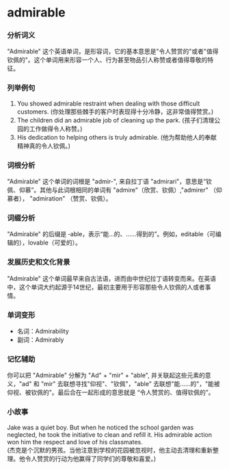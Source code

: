 # admirable

### 分析词义

  

"Admirable" 这个英语单词，是形容词，它的基本意思是"令人赞赏的"或者"值得钦佩的"。这个单词用来形容一个人、行为甚至物品引人称赞或者值得尊敬的特征。

  

### 列举例句

  

1.  You showed admirable restraint when dealing with those difficult customers. (你处理那些棘手的客户时表现得十分冷静，这非常值得赞赏。)
2.  The children did an admirable job of cleaning up the park. (孩子们清理公园的工作做得令人称赞。)
3.  His dedication to helping others is truly admirable. (他为帮助他人的奉献精神真的令人钦佩。)

  

### 词根分析

  

"Admirable" 这个单词的词根是 "admir-", 来自拉丁语 "admirari"，意思是“钦佩、仰慕”。其他与此词根相同的单词有 "admire"（欣赏、钦佩）,"admirer" （仰慕者）， "admiration" （赞赏、钦佩）。

  

### 词缀分析

  

"Admirable" 的后缀是 ‑able，表示“能...的、......得到的”。例如，editable（可编辑的），lovable（可爱的）。

  

### 发展历史和文化背景

  

"Admirable" 这个单词最早来自古法语，进而由中世纪拉丁语转变而来。在英语中，这个单词大约起源于14世纪，最初主要用于形容那些令人钦佩的人或者事情。

  

### 单词变形

  

*   名词：Admirability
*   副词：Admirably

  

### 记忆辅助

  

你可以把 "Admirable" 分解为 "Ad" + "mir" + "able", 并关联起这些元素的意义，"ad" 和 "mir" 去联想寻找"仰视"、"钦佩"，"able" 去联想"能......的"，"能被仰视、被钦佩的"。最后合在一起形成的意思就是 “令人赞赏的、值得钦佩的”。

  

### 小故事

  

Jake was a quiet boy. But when he noticed the school garden was neglected, he took the initiative to clean and refill it. His admirable action won him the respect and love of his classmates.  
(杰克是个沉默的男孩。当他注意到学校的花园被忽视时，他主动去清理和重新整理。他令人赞赏的行动为他赢得了同学们的尊敬和喜爱。)
